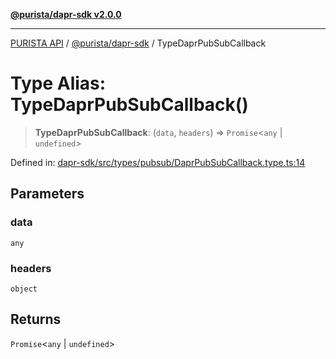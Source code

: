 [**@purista/dapr-sdk v2.0.0**](../README.md)

***

[PURISTA API](../../../packages.md) / [@purista/dapr-sdk](../README.md) / TypeDaprPubSubCallback

# Type Alias: TypeDaprPubSubCallback()

> **TypeDaprPubSubCallback**: (`data`, `headers`) => `Promise`\<`any` \| `undefined`\>

Defined in: [dapr-sdk/src/types/pubsub/DaprPubSubCallback.type.ts:14](https://github.com/puristajs/purista/blob/master/packages/dapr-sdk/src/types/pubsub/DaprPubSubCallback.type.ts#L14)

## Parameters

### data

`any`

### headers

`object`

## Returns

`Promise`\<`any` \| `undefined`\>
